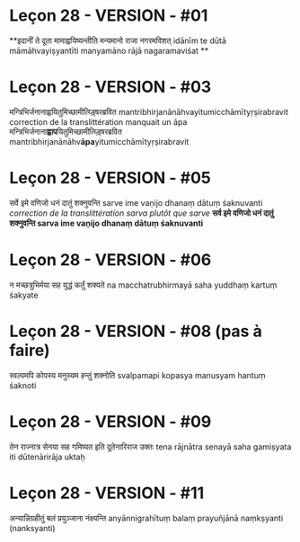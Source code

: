 # Leçon 28 - VERSION - #01
**इदानीं ते दूता मामाह्वयिष्यन्तीति मन्यमानो राजा नगरमविशत्
idānīm te dūtā māmāhvayiṣyantīti manyamāno rājā nagaramaviśat
**

# Leçon 28 - VERSION - #03
मन्त्रिभिर्जनानाह्वयितुमिच्छामीत्य्ड़्षिरब्रवित 
mantribhirjanānāhvayitumicchāmītyṛṣirabravit
correction de la translittération manquait un āpa
मन्त्रिभिर्जनाना**ह्वाप**यितुमिच्छामीत्य्ड़्षिरब्रवित 
mantribhirjanānāhv**āpa**yitumicchāmītyṛṣirabravit

# Leçon 28 - VERSION - #05
सर्वे इमे वणिजो धनं दातुं शक्नुवन्ति 
sarve ime vaṇijo dhanaṃ dātuṃ śaknuvanti
*correction de la translittération sarva plutôt que sarve*
**सर्व इमे वणिजो धनं दातुं शक्नुवन्ति 
sarva ime vaṇijo dhanaṃ dātuṃ śaknuvanti**

# Leçon 28 - VERSION - #06
न मच्छत्रुभिर्मया सह युद्धं कर्तुं शक्यते
na macchatrubhirmayā saha yuddhaṃ kartuṃ śakyate

# Leçon 28 - VERSION - #08 (pas à faire)
स्वल्पमपि कोपस्य मनुस्यम हन्तुं शक्नोति 
svalpamapi kopasya manusyam hantuṃ śaknoti

# Leçon 28 - VERSION - #09
तेन राज्नात्र सेनया सह गमिष्यत इति दूतेनारिराज उक्तः 
tena rājnātra senayā saha gamiṣyata iti dūtenārirāja uktaḥ

# Leçon 28 - VERSION - #11
अन्यान्निग्रहीतुं बलं प्रयुञ्जाना नंक्ष्यन्ति 
anyānnigrahītuṃ balaṃ prayuñjānā naṃkṣyanti (nanksyanti) 